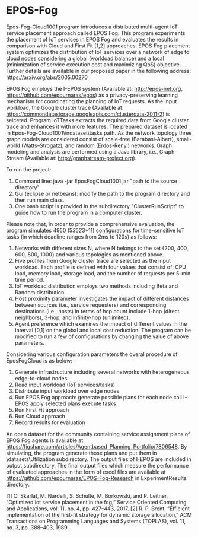 # EPOS-Fog
Epos-Fog-Cloud1001 program introduces a distributed multi-agent IoT service placement approach called EPOS Fog. 
This program experiments the placement of IoT services in EPOS Fog and evaluates the results in comparison
with Cloud and First Fit [1,2] approaches.
EPOS Fog placement system optimizes the distribution of IoT services over a network of edge to cloud nodes considering 
a global (workload balance) and a local (minimization of service execution cost and maximizing QoS) objective. 
Further details are available in our proposed paper in the following address: https://arxiv.org/abs/2005.00270

EPOS Fog employs the I-EPOS system (Available at: http://epos-net.org, https://github.com/epournaras/epos) as a
privacy-preserving learning mechanism for coordinating the planning of IoT requests.
As the input workload, the Google cluster trace (Available at: https://commondatastorage.googleapis.com/clusterdata-2011-2) is selceted. 
Program IoTTasks extracts the required data from Google cluster trace and enhances it with more features. The prepared dataset is located in Epos-Fog-Cloud1001\indataset\tasks path.
As the network topology three graph models are considered consist of scale-free (Barabasi-Albert), small-world (Watts–Strogatz), and random (Erdos-Renyi) networks.
Graph modeling and analysis are performed using a Java library, i.e., Graph-Stream (Available at: http://graphstream-project.org).

To run the project:
1. Command line: java -jar EposFogCloud1001.jar "path to the source directory" 
2. Gui (eclipse or netbeans): modify the path to the program directory and then run main class.
3. One bash script is provided in the subdirectory "ClusterRunScript" to guide how to run the program in a computer cluster. 
 
 Please note that, in order to provide a comprehensive evaluation, the program simulates 4950 (5*3*5*2*3*11) configurations for time-sensitive IoT tasks 
 (in which deadline ranges from 2ms to 120s) as follows:
 1. Networks with different sizes N, where N belongs to the set {200, 400, 600, 800, 1000} and various topologies as mentioned above. 
 2. Five profiles from Google cluster trace are selected as the input workload. Each profile is defined with four values that consist of: CPU load,
    memory load, storage load, and the number of requests per 5-min time period.
 3. IoT workload distribution employs two methods including Beta and Random distribution.
 4. Host proximity parameter investigates the impact of different distances between sources (i.e., service requesters)
	  and corresponding destinations (i.e., hosts) in terms of hop count include 1-hop (direct neighbors), 3-hop, and infinity-hop (unlimited). 
 4. Agent preference which examines the impact of different values in the interval [0,1] on the global and local cost reduction.
 The program can be modified to run a few of configurations by changing the value of above parameters.
 
 Considering various configuration parameters the overal procedure of EposFogCloud is as below:
  1. Generate infrastructure including several networks with heterogeneous edge-to-cloud nodes
  2. Read input workload (IoT services/tasks)
  3. Distribute input workload over edge nodes
  4. Run EPOS Fog approach:
       generate possible plans for each node 
       call I-EPOS
       apply selected plans 
       execute tasks
  5. Run First Fit approach
  6. Run Cloud approach
  7. Record results for evaluation 
 
An open dataset for the community containing service assignment plans of EPOS Fog agents is available at https://figshare.com/articles/Agentbased_Planning_Portfolio/7806548. 
By simulating, the program generate those plans and put them in \datasets\Utilization subdirectory. 
The output files of I-EPOS are included in output subdirectory.
The final output files which measure the performance of evaluated approaches in the form of excel files are available at https://github.com/epournaras/EPOS-Fog-Research in ExperimentResults directory.

[1] O. Skarlat, M. Nardelli, S. Schulte, M. Borkowski, and P. Leitner, “Optimized iot service placement in the fog,” Service Oriented Computing and
Applications, vol. 11, no. 4, pp. 427–443, 2017.
[2] R. P. Brent, “Efficient implementation of the first-fit strategy for dynamic storage allocation,” ACM Transactions on Programming Languages and
Systems (TOPLAS), vol. 11, no. 3, pp. 388–403, 1989.
